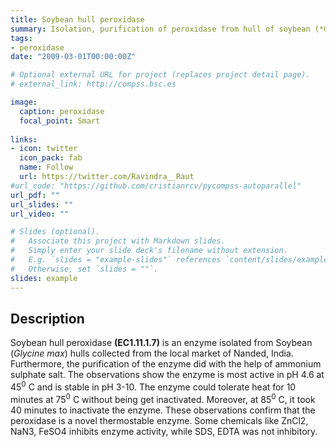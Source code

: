```yaml
---
title: Soybean hull peroxidase 
summary: Isolation, purification of peroxidase from hull of soybean (*Glycine max* L.).
tags:
- peroxidase
date: "2009-03-01T00:00:00Z"

# Optional external URL for project (replaces project detail page).
# external_link: http://compss.bsc.es

image:
  caption: peroxidase
  focal_point: Smart
  
links:
- icon: twitter
  icon_pack: fab
  name: Follow
  url: https://twitter.com/Ravindra__Raut
#url_code: "https://github.com/cristianrcv/pycompss-autoparallel"
url_pdf: ""
url_slides: ""
url_video: ""

# Slides (optional).
#   Associate this project with Markdown slides.
#   Simply enter your slide deck's filename without extension.
#   E.g. `slides = "example-slides"` references `content/slides/example-slides.md`.
#   Otherwise, set `slides = ""`.
slides: example
---
```


<h2>Description</h2>

Soybean hull peroxidase **(EC1.11.1.7)** is an enzyme isolated from Soybean (*Glycine max*) hulls collected from the local market of Nanded, India. Furthermore, the purification of the enzyme did with the help of ammonium sulphate salt. The observations show the enzyme is most active in pH 4.6 at 45<sup>0</sup> C and is stable in pH 3-10. The enzyme could tolerate heat for 10 minutes at 75<sup>0</sup> C without being get inactivated. Moreover, at 85<sup>0</sup> C, it took 40 minutes to inactivate the enzyme. These observations confirm that the peroxidase is a novel thermostable enzyme. Some chemicals like ZnCl2, NaN3, FeSO4 inhibits enzyme activity, while SDS, EDTA was not inhibitory.


